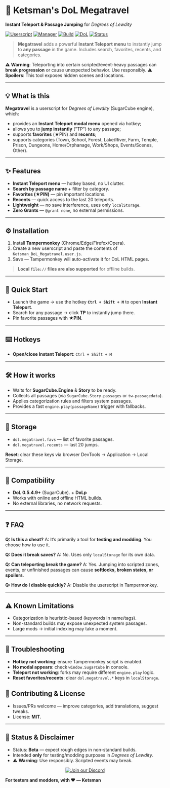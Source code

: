 # 🌌 Ketsman's DoL **Megatravel**

**Instant Teleport & Passage Jumping** for *Degrees of Lewdity*

[![Userscript](https://img.shields.io/badge/type-Userscript-2ea44f)](#-what-is-this)
[![Manager](https://img.shields.io/badge/manager-Tampermonkey-blue)](#-installation)
[![Build](https://img.shields.io/badge/Test%20Build-2376-7bff5f)](#-changelog)
[![DoL](https://img.shields.io/badge/DoL-0.5.4.9%2B-6f42c1)](#-compatibility)
[![Status](https://img.shields.io/badge/status-Beta-yellow)](#-status--disclaimer)

> **Megatravel** adds a powerful **Instant Teleport menu** to instantly jump to **any passage** in the game. Includes search, favorites, recents, and categories.

⚠️ **Warning**: Teleporting into certain scripted/event-heavy passages can **break progression** or cause unexpected behavior. Use responsibly.
⚠️ **Spoilers**: This tool exposes hidden scenes and locations.

---

## 💡 What is this

**Megatravel** is a userscript for *Degrees of Lewdity* (SugarCube engine), which:

* provides an **Instant Teleport modal menu** opened via hotkey;
* allows you to **jump instantly** ("TP") to any passage;
* supports **favorites** (★PIN) and **recents**;
* supports categories (Town, School, Forest, Lake/River, Farm, Temple, Prison, Dungeons, Home/Orphanage, Work/Shops, Events/Scenes, Other).

---

## ✨ Features

* **Instant Teleport menu** — hotkey based, no UI clutter.
* **Search by passage name** + filter by category.
* **Favorites (★PIN)** — pin important locations.
* **Recents** — quick access to the last 20 teleports.
* **Lightweight** — no save interference, uses only `localStorage`.
* **Zero Grants** — `@grant none`, no external permissions.

---

## ⚙️ Installation

1. Install **Tampermonkey** (Chrome/Edge/Firefox/Opera).
2. Create a new userscript and paste the contents of `Ketsman_DoL_Megatravel.user.js`.
3. Save — Tampermonkey will auto-activate it for DoL HTML pages.

> **Local `file://` files are also supported** for offline builds.



---

## 🚀 Quick Start

* Launch the game → use the hotkey **`Ctrl + Shift + M`** to open **Instant Teleport**.
* Search for any passage → click **TP** to instantly jump there.
* Pin favorite passages with **★PIN**.

---

## ⌨️ Hotkeys
* **Open/close Instant Teleport**: `Ctrl + Shift + M`
---

## 🛠 How it works

* Waits for **SugarCube.Engine** & **Story** to be ready.
* Collects all passages (via `SugarCube.Story.passages` or `tw-passagedata`).
* Applies categorization rules and filters system passages.
* Provides a fast `engine.play(passageName)` trigger with fallbacks.

---

## 🧩 Storage

* `dol.megatravel.favs` — list of favorite passages.
* `dol.megatravel.recents` — last 20 jumps.

**Reset**: clear these keys via browser DevTools → Application → Local Storage.

---

## 🔗 Compatibility

* **DoL 0.5.4.9+** (SugarCube). + **DoLp**
* Works with online and offline HTML builds.
* No external libraries, no network requests.

---

## ❓ FAQ

**Q: Is this a cheat?**
A: It’s primarily a tool for **testing and modding**. You choose how to use it.

**Q: Does it break saves?**
A: No. Uses only `localStorage` for its own data.

**Q: Can teleporting break the game?**
A: Yes. Jumping into scripted zones, events, or unfinished passages can cause **softlocks, broken states, or spoilers**.

**Q: How do I disable quickly?**
A: Disable the userscript in Tampermonkey.

---

## ⚠️ Known Limitations

* Categorization is heuristic-based (keywords in name/tags).
* Non-standard builds may expose unexpected system passages.
* Large mods → initial indexing may take a moment.

---

## 🧯 Troubleshooting

* **Hotkey not working**: ensure Tampermonkey script is enabled.
* **No modal appears**: check `window.SugarCube` in console.
* **Teleport not working**: forks may require different `engine.play` logic.
* **Reset favorites/recents**: clear `dol.megatravel.*` keys in `localStorage`.

## 🤝 Contributing & License

* Issues/PRs welcome — improve categories, add translations, suggest tweaks.
* License: **MIT**.

---

## 🧪 Status & Disclaimer

* Status: **Beta** — expect rough edges in non-standard builds.
* Intended **only** for testing/modding purposes in *Degrees of Lewdity*.
* ⚠️ **Warning**: Use responsibly. Scripted events may break.

<p align="center">
  <a href="https://discord.gg/mGpRSn9qMF" target="_blank" rel="noopener noreferrer">
    <img alt="Join our Discord" src="https://img.shields.io/badge/Join%20the%20DoL%20Modders%20Server-Discord-5865F2?logo=discord&logoColor=white" />
  </a>
</p>


**For testers and modders, with ❤️ — Ketsman**
